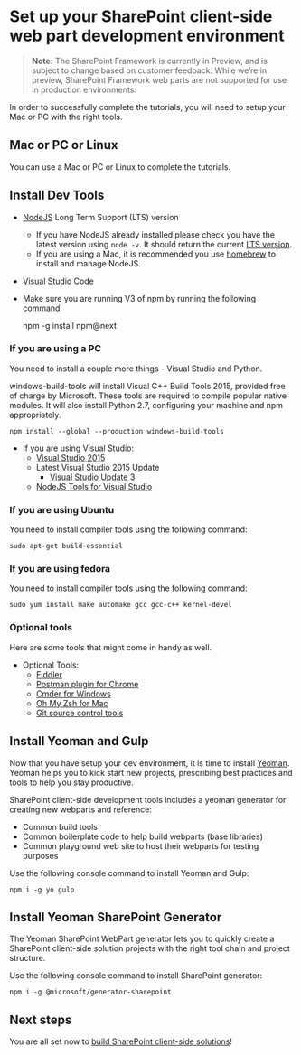 # Set up your SharePoint client-side web part development environment

>**Note:** The SharePoint Framework is currently in Preview, and is subject to change based on customer feedback. While we’re in preview, SharePoint Framework web parts are not supported for use in production environments.

In order to successfully complete the tutorials, you will need to setup your Mac or PC with the right tools.

## Mac or PC or Linux
You can use a Mac or PC or Linux to complete the tutorials.

## Install Dev Tools

* [NodeJS](https://nodejs.org/en/) Long Term Support (LTS) version
  * If you have NodeJS already installed please check you have the latest version using `node -v`. It should return the current [LTS version](https://nodejs.org/en/download/). 
  * If you are using a Mac, it is recommended you use [homebrew](http://brew.sh/) to install and manage NodeJS. 

* [Visual Studio Code](https://code.visualstudio.com/)

* Make sure you are running V3 of npm by running the following command

     npm -g install npm@next

### If you are using a PC
You need to install a couple more things - Visual Studio and Python.

windows-build-tools will install Visual C++ Build Tools 2015, provided free of charge by Microsoft. These tools are required to compile popular native modules. It will also install Python 2.7, configuring your machine and npm appropriately. 

    npm install --global --production windows-build-tools

  * If you are using Visual Studio: 
    * [Visual Studio 2015](https://go.microsoft.com/fwlink/?LinkId=691978&clcid=0x409)
    * Latest Visual Studio 2015 Update
      - [Visual Studio Update 3](https://www.visualstudio.com/en-us/news/releasenotes/vs2015-update3-vs)
    * [NodeJS Tools for Visual Studio](https://aka.ms/getntvs) 



### If you are using Ubuntu
You need to install compiler tools using the following command:

```
sudo apt-get build-essential
```

### If you are using fedora
You need to install compiler tools using the following command:

```
sudo yum install make automake gcc gcc-c++ kernel-devel
```

### Optional tools
Here are some tools that might come in handy as well.
* Optional Tools:
  * [Fiddler](http://www.telerik.com/fiddler)
  * [Postman plugin for Chrome](https://www.getpostman.com/docs/introduction)
  * [Cmder for Windows](http://cmder.net/)
  * [Oh My Zsh for Mac](http://ohmyz.sh/)
  * [Git source control tools](https://git-scm.com/)

## Install Yeoman and Gulp
Now that you have setup your dev environment, it is time to install [Yeoman](http://yeoman.io/). Yeoman helps you to kick start new projects, prescribing best practices and tools to help you stay productive.

SharePoint client-side development tools includes a yeoman generator for creating new webparts and reference:
* Common build tools
* Common boilerplate code to help build webparts (base libraries)
* Common playground web site to host their webparts for testing purposes

Use the following console command to install Yeoman and Gulp:

```
npm i -g yo gulp
```
 
## Install Yeoman SharePoint Generator
 
The Yeoman SharePoint WebPart generator lets you to quickly create a SharePoint client-side solution projects with the right tool chain and project structure.
 
Use the following console command to install SharePoint generator:

```
npm i -g @microsoft/generator-sharepoint 
```

## Next steps
You are all set now to [build SharePoint client-side solutions](./HelloWorld-WebPart)!
